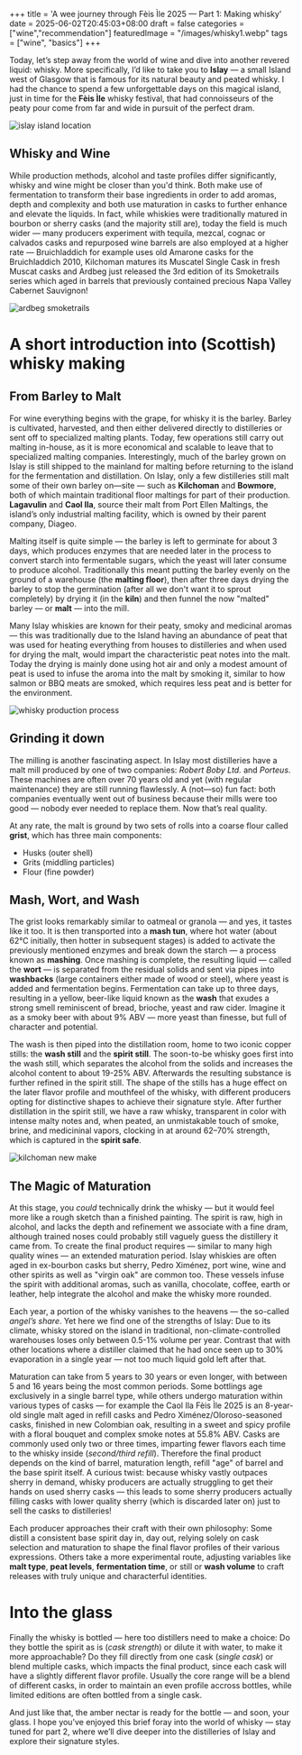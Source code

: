 +++
title = 'A wee journey through Fèis Ìle 2025 — Part 1: Making whisky'
date = 2025-06-02T20:45:03+08:00
draft = false
categories = ["wine","recommendation"]
featuredImage = "/images/whisky1.webp"
tags = ["wine", "basics"]
+++

Today, let’s step away from the world of wine and dive into another revered liquid: whisky. More specifically, I’d like to take you to **Islay** — a small Island west of Glasgow that is famous for its natural beauty and peated whisky. I had the chance to spend a few unforgettable days on this magical island, just in time for the **Fèis Ìle** whisky festival, that had connoisseurs of the peaty pour come from far and wide in pursuit of the perfect dram.

![islay island location](images/islay_uk.webp "500px")

## Whisky and Wine

While production methods, alcohol and taste profiles differ significantly, whisky and wine might be closer than you'd think. Both make use of fermentation to transform their base ingredients in order to add aromas, depth and complexity and both use maturation in casks to further enhance and elevate the liquids. In fact, while whiskies were traditionally matured in bourbon or sherry casks (and the majority still are), today the field is much wider — many producers experiment with tequila, mezcal, cognac or calvados casks and repurposed  wine barrels are also employed at a higher rate — Bruichladdich for example uses old Amarone casks for the Bruichladdich 2010, Kilchoman matures its Muscatel Single Cask in fresh Muscat casks and Ardbeg just released the 3rd edition of its Smoketrails series which aged in barrels that previously contained precious Napa Valley Cabernet Sauvignon! 

![ardbeg smoketrails](images/ardbeg_smoketrail.webp "500px")

# A short introduction into (Scottish) whisky making

## From Barley to Malt

For wine everything begins with the grape, for whisky it is the barley. Barley is cultivated, harvested, and then either delivered directly to distilleries or sent off to specialized malting plants. Today, few operations still carry out malting in-house, as it is more economical and scalable to leave that to specialized malting companies. Interestingly, much of the barley grown on Islay is still shipped to the mainland for malting before returning to the island for the fermentation and distillation. On Islay, only a few distilleries still malt some of their own barley on—site — such as **Kilchoman** and **Bowmore**, both of which maintain traditional floor maltings for part of their production. **Lagavulin** and **Caol Ila**, source their malt from Port Ellen Maltings, the island’s only industrial malting facility, which is owned by their parent company, Diageo. 

Malting itself is quite simple — the barley is left to germinate for about 3 days, which produces enzymes that are needed later in the process to convert starch into fermentable sugars, which the yeast will later consume to produce alcohol. Traditionally this meant putting the barley evenly on the ground of a warehouse (the **malting floor**), then after three days drying the barley to stop the germination (after all we don't want it to sprout completely) by drying it (in the **kiln**) and then funnel the now "malted" barley — or **malt** — into the mill. 

Many Islay whiskies are known for their peaty, smoky and medicinal aromas — this was traditionally due to the Island having an abundance of peat that was used for heating everything from houses to distilleries and when used for drying the malt, would impart the characteristic peat notes into the malt. Today the drying is mainly done using hot air and only a modest amount of peat is used to infuse the aroma into the malt by smoking it, similar to how salmon or BBQ meats are smoked, which requires less peat and is better for the environment.

![whisky production process](images/whisky_production_process_cropped.webp "800px")

## Grinding it down

The milling is another fascinating aspect. In Islay most distilleries have a malt mill produced by one of two companies: *Robert Boby Ltd.* and *Porteus*.  These machines are often over 70 years old and yet (with regular maintenance) they are still running flawlessly. A (not—so) fun fact: both companies eventually went out of business because their mills were too good — nobody ever needed to replace them. Now that’s real quality.

At any rate, the malt is ground by two sets of rolls into a coarse flour called **grist**, which has three main components:

- Husks (outer shell)
- Grits (middling particles)
- Flour (fine powder)

## Mash, Wort, and Wash

The grist looks remarkably similar to oatmeal or granola — and yes, it tastes like it too. It is then transported into a **mash tun**, where hot water (about 62°C initially, then hotter in subsequent stages) is added to activate the previously mentioned enzymes and break down the starch — a process known as **mashing**. Once mashing is complete, the resulting liquid — called the **wort** — is separated from the residual solids and sent via pipes into **washbacks** (large containers either made of wood or steel), where yeast is added and fermentation begins. Fermentation can take up to three days, resulting in a yellow, beer-like liquid known as the **wash** that exudes a strong smell reminiscent of bread, brioche, yeast and raw cider. Imagine it as a smoky beer with about 9% ABV — more yeast than finesse, but full of character and potential. 

The wash is then piped into the distillation room, home to two iconic copper stills: the **wash still** and the **spirit still**. The soon-to-be whisky goes first into the wash still, which separates the alcohol from the solids and increases the alcohol content to about 19-25% ABV. Afterwards the resulting substance is further refined in the spirit still. The shape of the stills has a huge effect on the later flavor profile and mouthfeel of the whisky, with different producers opting for distinctive shapes to achieve their signature style. After further distillation in the spirit still, we have a raw whisky, transparent in color with intense malty notes and, when peated, an unmistakable touch of smoke, brine, and medicininal vapors, clocking in at around 62–70% strength, which is captured in the **spirit safe**. 

![kilchoman new make](images/new_make.webp "500px")

## The Magic of Maturation

At this stage, you *could* technically drink the whisky — but it would feel more like a rough sketch than a finished painting. The spirit is raw, high in alcohol, and lacks the depth and refinement we associate with a fine dram, although trained noses could probably still vaguely guess the distillery it came from. To create the final product requires — similar to many high quality wines — an extended maturation period. Islay whiskies are often aged in ex-bourbon casks but sherry, Pedro Ximénez, port wine, wine and other spirits as well as "virgin oak" are common too. These vessels infuse the spirit with additional aromas, such as vanilla, chocolate, coffee, earth or leather, help integrate the alcohol and make the whisky more rounded. 

Each year, a portion of the whisky vanishes to the heavens — the so-called *angel’s share*. Yet here we find one of the strengths of Islay: Due to its climate, whisky stored on the island in traditional, non-climate-controlled warehouses loses only between 0.5-1% volume per year. Contrast that with other locations where a distiller claimed that he had once seen up to 30% evaporation in a single year — not too much liquid gold left after that.

Maturation can take from 5 years to 30 years or even longer, with between 5 and 16 years being the most common periods. Some bottlings age exclusively in a single barrel type, while others undergo maturation within various types of casks — for example the Caol Ila Fèis Ìle 2025 is an 8-year-old single malt aged in refill casks and Pedro Ximénez/Oloroso-seasoned casks, finished in new Colombian oak, resulting in a sweet and spicy profile with a floral bouquet and complex smoke notes at 55.8% ABV. Casks are commonly used only two or three times, imparting fewer flavors each time to the whisky inside (*second/third refill*). Therefore the final product depends on the kind of barrel, maturation length, refill "age" of barrel and the base spirit itself. A curious twist: because whisky vastly outpaces sherry in demand, whisky producers are actually struggling to get their hands on used sherry casks — this leads to some sherry producers actually filling casks with lower quality sherry (which is discarded later on) just to sell the casks to distilleries! 

Each producer approaches their craft with their own philosophy: Some distill a consistent base spirit day in, day out, relying solely on cask selection and maturation to shape the final flavor profiles of their various expressions. Others take a more experimental route, adjusting variables like **malt type**, **peat levels**, **fermentation time**, or still or **wash volume** to craft releases with truly unique and characterful identities.

# Into the glass

Finally the whisky is bottled — here too distillers need to make a choice: Do they bottle the spirit as is (*cask strength*) or dilute it with water, to make it more approachable? Do they fill directly from one cask (*single cask*) or blend multiple casks, which impacts the final product, since each cask will have a slightly different flavor profile. Usually the core range will be a blend of different casks, in order to maintain an even profile accross bottles, while limited editions are often bottled from a single cask. 

And just like that, the amber nectar is ready for the bottle — and soon, your glass. I hope you’ve enjoyed this brief foray into the world of whisky — stay tuned for part 2, where we’ll dive deeper into the distilleries of Islay and explore their signature styles.
